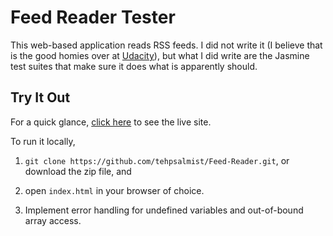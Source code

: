 # Feed Reader Tester

This web-based application reads RSS feeds. I did not write it (I believe that is the good homies over at [Udacity](http://udacity.com)), but what I did write are the Jasmine test suites that make sure it does what is apparently should.


## Try It Out

For a quick glance, [click here]() to see the live site.

To run it locally,
1. `git clone https://github.com/tehpsalmist/Feed-Reader.git`, or download the zip file, and
2. open `index.html` in your browser of choice.

19. Implement error handling for undefined variables and out-of-bound array access.
